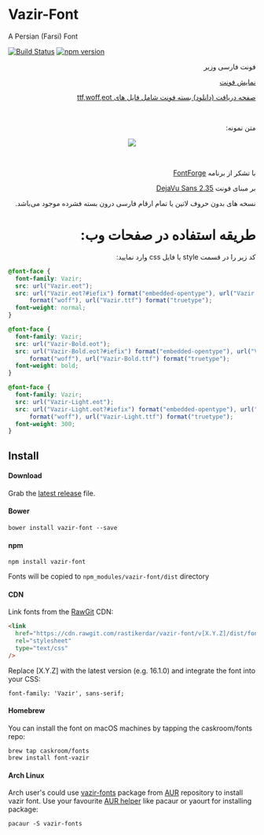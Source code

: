 # Vazir-Font

A Persian (Farsi) Font

[![Build Status](https://travis-ci.org/rastikerdar/vazir-font.svg?branch=master)](https://travis-ci.org/rastikerdar/vazir-font)
[![npm version](https://badge.fury.io/js/vazir-font.svg)](https://badge.fury.io/js/vazir-font)

<p dir="rtl">
فونت فارسی وزیر <br />

<p dir="rtl"><a href="http://rastikerdar.github.io/vazir-font/">نمایش فونت</a></p>
<p dir="rtl"><a href="https://github.com/rastikerdar/vazir-font/releases">صفحه دریافت (دانلود) بسته فونت شامل فایل های ttf,woff,eot</a></p> <br />

<p dir="rtl">متن نمونه:</p>

<p align="center">
    <img src="./sample.png">
</p>

<br>

<p dir="rtl"> با تشکر از برنامه  <a href="https://fontforge.github.io">FontForge</a></p>
<p dir="rtl"> بر مبنای فونت <a href="http://dejavu-fonts.org">DejaVu Sans 2.35</a></p>

</p>
<p lang="fa" dir="rtl" align="right">
نسخه های بدون حروف لاتین یا تمام ارقام فارسی درون بسته فشرده موجود می‌باشد.
</p>
<h1 dir="rtl">
طریقه استفاده در صفحات وب:
</h1>

<p dir="rtl">
کد زیر را در قسمت style یا فایل css وارد نمایید:
</p>

```css
@font-face {
  font-family: Vazir;
  src: url("Vazir.eot");
  src: url("Vazir.eot?#iefix") format("embedded-opentype"), url("Vazir.woff")
      format("woff"), url("Vazir.ttf") format("truetype");
  font-weight: normal;
}

@font-face {
  font-family: Vazir;
  src: url("Vazir-Bold.eot");
  src: url("Vazir-Bold.eot?#iefix") format("embedded-opentype"), url("Vazir-Bold.woff")
      format("woff"), url("Vazir-Bold.ttf") format("truetype");
  font-weight: bold;
}

@font-face {
  font-family: Vazir;
  src: url("Vazir-Light.eot");
  src: url("Vazir-Light.eot?#iefix") format("embedded-opentype"), url("Vazir-Light.woff")
      format("woff"), url("Vazir-Light.ttf") format("truetype");
  font-weight: 300;
}
```

## Install

#### Download

Grab the [latest release](https://github.com/rastikerdar/vazir-font/releases/latest) file.

#### Bower

```
bower install vazir-font --save
```

#### npm

```
npm install vazir-font
```

Fonts will be copied to `npm_modules/vazir-font/dist` directory

#### CDN

Link fonts from the [RawGit](https://rawgit.com) CDN:

```html
<link
  href="https://cdn.rawgit.com/rastikerdar/vazir-font/v[X.Y.Z]/dist/font-face.css"
  rel="stylesheet"
  type="text/css"
/>
```

Replace [X.Y.Z] with the latest version (e.g. 16.1.0) and integrate the font into your CSS:

```
font-family: 'Vazir', sans-serif;
```

#### Homebrew

You can install the font on macOS machines by tapping the caskroom/fonts repo:

```shell
brew tap caskroom/fonts
brew install font-vazir
```

#### Arch Linux

Arch user's could use [vazir-fonts](https://aur.archlinux.org/packages/vazir-fonts/) package from [AUR](https://aur.archlinux.org/) repository to install vazir font.
Use your favourite [AUR helper](https://wiki.archlinux.org/index.php/AUR_helpers) like pacaur or yaourt for installing package:

```shell
pacaur -S vazir-fonts
```
